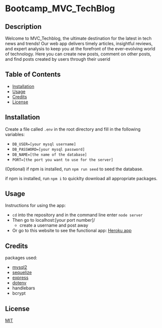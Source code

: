 # Bootcamp_MVC_TechBlog

## Description

Welcome to MVC_Techblog, the ultimate destination for the latest in tech news and trends! Our web app delivers timely articles, insightful reviews, and expert analysis to keep you at the forefront of the ever-evolving world of technology. Here you can create new posts, comment on other posts, and find posts created by users through their userid

## Table of Contents

- [Installation](#installation)
- [Usage](#usage)
- [Credits](#credits)
- [License](#license)

## Installation

Create a file called `.env` in the root directory and fill in the following variables:
- `DB_USER=[your mysql username]`
- `DB_PASSWORD=[your mysql password]`
- `DB_NAME=[the name of the database]`
- `PORT=[the port you want to use for the server]`

(Optional) if npm is installed, run `npm run seed` to seed the database. 

if npm is installed, run `npm i` to quicklty download all appropriate packages.

## Usage

Instructions for using the app:
- `cd` into the repository and in the command line enter `node server`
- Then go to localhost:[your port number]/
    - create a username and post away
- Or go to this website to see the functional app: [Heroku app](https://mvc-tech-blog-bootcamp-x-d0540789d98c.herokuapp.com/)
## Credits

packages used:
- [mysql2](https://www.npmjs.com/package/mysql2)
- [sequelize](https://www.npmjs.com/package/sequelize)
- [express](https://www.npmjs.com/package/express)
- [dotenv](https://www.npmjs.com/package/dotenv)
- handlebars
- bcrypt

## License
[MIT](https://choosealicense.com/licenses/mit/)

